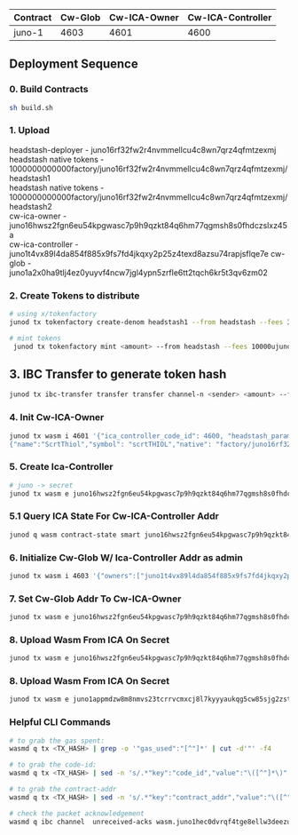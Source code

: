 | Contract   | Cw-Glob | Cw-ICA-Owner | Cw-ICA-Controller |
|----------|----------|----------|-- |
| juno-1 | 4603 | 4601 | 4600 | |

## Deployment Sequence 

### 0. Build Contracts 
```sh
sh build.sh
```

### 1. Upload 

headstash-deployer 	   - juno16rf32fw2r4nvmmellcu4c8wn7qrz4qfmtzexmj\
headstash native tokens - 1000000000000factory/juno16rf32fw2r4nvmmellcu4c8wn7qrz4qfmtzexmj/headstash1\
headstash native tokens - 1000000000000factory/juno16rf32fw2r4nvmmellcu4c8wn7qrz4qfmtzexmj/headstash2\
cw-ica-owner 			   - juno16hwsz2fgn6eu54kpgwasc7p9h9qzkt84q6hm77qgmsh8s0fhdczslxz45a\
cw-ica-controller 		- juno1t4vx89l4da854f885x9fs7fd4jkqxy2p25z4texd8azsu74rapjsflqe7e
cw-glob 					   - juno1a2x0ha9tlj4ez0yuyvf4ncw7jgl4ypn5zrfle6tt2tqch6kr5t3qv6zm02

### 2. Create Tokens to distribute 
```sh
# using x/tokenfactory 
junod tx tokenfactory create-denom headstash1 --from headstash --fees 300000ujuno 
```
```sh
# mint tokens 
 junod tx tokenfactory mint <amount> --from headstash --fees 10000ujuno 
```

## 3. IBC Transfer to generate token hash 

```sh
junod tx ibc-transfer transfer transfer channel-n <sender> <amount> --from headstash --fees 10000ujuno --timeout 21037900
```

### 4. Init Cw-ICA-Owner
```sh
junod tx wasm i 4601 '{"ica_controller_code_id": 4600, "headstash_params": {"snip120u_code_hash": "cb21cfd39706c719716ffb32175df3754e841966283593adfe952dbc930b9db1","token_params": [{"name": "ScrtTerp","symbol": "scrtTERP", "native": "factory/juno16rf32fw2r4nvmmellcu4c8wn7qrz4qfmtzexmj/headstash1", "ibc":"ibc/800860DB61160F1F6A9CBE45695B3900F7F2F1F68595563260EE25FC97969334", "total": "1000000000000"},
{"name":"ScrtThiol","symbol": "scrtTHIOL","native": "factory/juno16rf32fw2r4nvmmellcu4c8wn7qrz4qfmtzexmj/headstash2", "ibc":"ibc/800860DB61160F1F6A9CBE45695B3900F7F2F1F68595563260EE25FC97969334", "total": "1000000000000"}], "multiplier": true, "bloom_config": {"default_cadance": 50, "min_cadance": 0, "max_granularity": 5}}}' --from headstash --fees 25000ujuno --label cw-headstash-owner --no-admin
```

### 5. Create Ica-Controller 
```sh
# juno -> secret
junod tx wasm e juno16hwsz2fgn6eu54kpgwasc7p9h9qzkt84q6hm77qgmsh8s0fhdczslxz45a '{"create_ica_contract":{"channel_open_init_options":{"connection_id":"connection-68", "counterparty_connection_id": "connection-9"}}}' --from headstash --fees 50000ujuno
```

### 5.1 Query ICA State For Cw-ICA-Controller Addr 
```sh
junod q wasm contract-state smart juno16hwsz2fgn6eu54kpgwasc7p9h9qzkt84q6hm77qgmsh8s0fhdczslxz45a '{"get_ica_contract_state":{"ica_id": 0 }}'
```
### 6. Initialize Cw-Glob W/ Ica-Controller Addr as admin 
```sh
junod tx wasm i 4603 '{"owners":["juno1t4vx89l4da854f885x9fs7fd4jkqxy2p25z4texd8azsu74rapjsflqe7e"]}' --from headstash --no-admin --label cw-glob --fees 25000ujuno
```

### 7. Set Cw-Glob Addr To Cw-ICA-Owner 
```sh
junod tx wasm e juno16hwsz2fgn6eu54kpgwasc7p9h9qzkt84q6hm77qgmsh8s0fhdczslxz45a '{"set_cw_glob":{"cw_glob": "juno1a2x0ha9tlj4ez0yuyvf4ncw7jgl4ypn5zrfle6tt2tqch6kr5t3qv6zm02"}}' --from headstash --fees 15000ujuno
```

### 8. Upload Wasm From ICA On Secret 
```sh
junod tx wasm e juno16hwsz2fgn6eu54kpgwasc7p9h9qzkt84q6hm77qgmsh8s0fhdczslxz45a '{"upload_contract_on_secret": {"ica_id": 0, "wasm": "snip120u"}}' --from headstash --fees 200000ujuno
```
### 8. Upload Wasm From ICA On Secret 
```sh
junod tx wasm e juno1appmdzw8m8nmvs23tcrrvcmxcj8l7kyyyaukqg5cw85sjg2zstms8huhrm '{"upload_contract_on_secret": {"ica_id": 0, "wasm": "snip120u"}}' --from headstash --fees 200000ujuno
```



### Helpful CLI Commands 
```sh
# to grab the gas spent:
wasmd q tx <TX_HASH> | grep -o '"gas_used":"[^"]*' | cut -d'"' -f4
```

```sh
# to grab the code-id:
wasmd q tx <TX_HASH> | sed -n 's/.*"key":"code_id","value":"\([^"]*\)".*/\1/p' 
```

```sh
# to grab the contract-addr 
wasmd q tx <TX_HASH> | sed -n 's/.*"key":"contract_addr","value":"\([^"]*\)".*/\1/p' 
```

```sh
# check the packet acknowledgement 
wasmd q ibc channel  unreceived-acks wasm.juno1hec0dvrqf4tge8ellw3deezuc0zq8kgpea8r70ndgk8wxvaxdrys72pqy0 channel-625 --sequences=1 
```